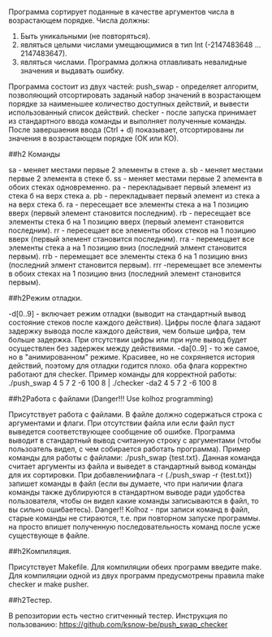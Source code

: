 Программа сортирует поданные в качестве аргументов числа в возрастающем порядке.
Числа должны:
1) Быть уникальными (не повторяться).
2) являться целыми числами умещающимися в тип Int (-2147483648 ... 2147483647).
3) являться числами. 
   Программа должна отлавливать невалидные значения и выдавать ошибку.

Программа состоит из двух частей:
push_swap - определяет алгоритм, позволяющий отсортировать заданый набор значений в возрастающем порядке за наименьшее количество доступных 
действий, и вывести использованный список действий.
checker - после запуска принимает из стандартного ввода команды и выполняет полученные команды. После завершаения ввода (Ctrl + d) показывает, отсортированы ли значения в возрастающем порядке (ОК или КО).

##h2 Команды

sa - меняет местами первые 2 элементы в стеке а.
sb - меняет местами первые 2 элемента в стеке б.
ss - меняет местами первые 2 элемента в обоих стеках одновременно.
pa - перекладывает первый элемент из стека б на верх стека а.
pb - перекладывает первый элемент из стека а на верх стека б.
ra - пересещает все элементы стека а на 1 позицию вверх (первый элемент становится последним).
rb - пересещает все элементы стека б на 1 позицию вверх (первый элемент становится последним).
rr - пересещает все элементы обоих стеков на 1 позицию вверх (первый элемент становится последним).
rra - перемещает все элементы стека а на 1 позицию вниз (последний элмент становится первым).
rrb - перемещает все элементы стека б на 1 позицию вниз (последний элмент становится первым).
rrr -перемещает все элементы в обоих стеках на 1 позицию вниз (последний элемент становится первым).

##h2Режим отладки.

-d[0..9] - включает режим отладки (выводит на стандартный вывод состояние стеков после каждого действия). Цифры после флага задают задержку вывода после каждого действия, чем больше цифра, тем больше задержка. При отсутствии цифры или при нуле вывод будет осуществлен без задержек между действиями.
-da[0..9] - то же самое, но в "анимированном" режиме. Красивее, но не сохряняется история действий, поэтому для отладки годится плохо.
оба флага корректно работают для checker. Пример команды для корректной работы: ./push_swap 4 5 7 2 -6 100 8 | ./checker -da2 4 5 7 2 -6 100 8

##h2Работа с файлами (Danger!!! Use kolhoz programming)

Присутствует работа с файлами. В файле должно содержаться строка с аргументами и флаги.
При отсутствии файла или если файл пуст выведется соответствующее сообщение об ошибке.
Программа выводит в стандартный вывод считанную строку с аргументами (чтобы пользоатель видел, с чем собирается работать программа).
Пример команды для работы с файлами: ./push_swap {test.txt}. Данная команда считает аргументы из файла и выведет в стандартный вывод команды для их сортировки. При добавлениифлага -r (./push_swap -r {test.txt}) запишет команды в файл (если вы думаете, что при наличии флага команды также дублируются в стандартном выводе ради удобства пользователя, чтобы он видел какие команды записываются в файл, то вы сильно ошибаетесь).
Danger!! Kolhoz - при записи команд в файл, старые команды не стираются, т.е. при повторном запуске программы. на просто впишет полученную последовательность команд после усже существующе в файле.

##h2Компиляция.

Присутствует Makefile. Для компиляции обеих программ введите make. Для компиляции одной из двух программ предусмотрены правила make checker и make pusher.

##h2Тестер.

В репозитории есть честно сгитченный тестер. Инструкция по пользованию: https://github.com/ksnow-be/push_swap_checker

